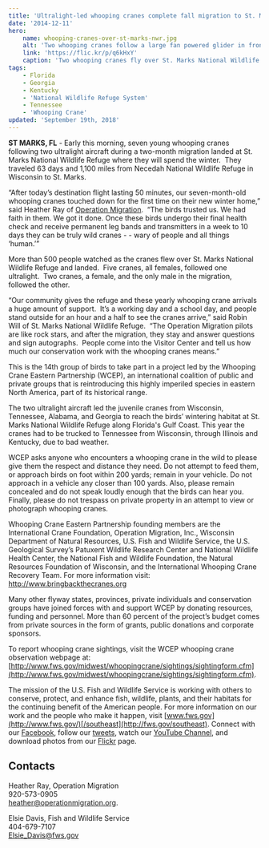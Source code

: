 ```yaml
---
title: 'Ultralight-led whooping cranes complete fall migration to St. Marks National Wildlife Refuge in Florida'
date: '2014-12-11'
hero:
    name: whooping-cranes-over-st-marks-nwr.jpg
    alt: 'Two whooping cranes follow a large fan powered glider in front of a gray sky.'
    link: 'https://flic.kr/p/q6kHxY'
    caption: 'Two whooping cranes fly over St. Marks National Wildlife Refuge following the second ultralight aircraft. Photo by Terri Calleson, USFWS.'
tags:
    - Florida
    - Georgia
    - Kentucky
    - 'National Wildlife Refuge System'
    - Tennessee
    - 'Whooping Crane'
updated: 'September 19th, 2018'
---
```


**ST MARKS, FL** - Early this morning, seven young whooping cranes following two ultralight aircraft during a two-month migration landed at St. Marks National Wildlife Refuge where they will spend the winter.  They traveled 63 days and 1,100 miles from Necedah National Wildlife Refuge in Wisconsin to St. Marks.

“After today’s destination flight lasting 50 minutes, our seven-month-old whooping cranes touched down for the first time on their new winter home,” said Heather Ray of [Operation Migration](http://www.operationmigration.org/).  “The birds trusted us. We had faith in them. We got it done. Once these birds undergo their final health check and receive permanent leg bands and transmitters in a week to 10 days they can be truly wild cranes - - wary of people and all things ‘human.’”

More than 500 people watched as the cranes flew over St. Marks National Wildlife Refuge and landed.  Five cranes, all females, followed one ultralight.  Two cranes, a female, and the only male in the migration, followed the other.

“Our community gives the refuge and these yearly whooping crane arrivals a huge amount of support.  It’s a working day and a school day, and people stand outside for an hour and a half to see the cranes arrive,” said Robin Will of St. Marks National Wildlife Refuge.  “The Operation Migration pilots are like rock stars, and after the migration, they stay and answer questions and sign autographs.  People come into the Visitor Center and tell us how much our conservation work with the whooping cranes means.”

This is the 14th group of birds to take part in a project led by the Whooping Crane Eastern Partnership (WCEP), an international coalition of public and private groups that is reintroducing this highly imperiled species in eastern North America, part of its historical range.  

The two ultralight aircraft led the juvenile cranes from Wisconsin, Tennessee, Alabama, and Georgia to reach the birds’ wintering habitat at St. Marks National Wildlife Refuge along Florida's Gulf Coast. This year the cranes had to be trucked to Tennessee from Wisconsin, through Illinois and Kentucky, due to bad weather.  

WCEP asks anyone who encounters a whooping crane in the wild to please give them the respect and distance they need. Do not attempt to feed them, or approach birds on foot within 200 yards; remain in your vehicle. Do not approach in a vehicle any closer than 100 yards. Also, please remain concealed and do not speak loudly enough that the birds can hear you. Finally, please do not trespass on private property in an attempt to view or photograph whooping cranes.  

Whooping Crane Eastern Partnership founding members are the International Crane Foundation, Operation Migration, Inc., Wisconsin Department of Natural Resources, U.S. Fish and Wildlife Service, the U.S. Geological Survey’s Patuxent Wildlife Research Center and National Wildlife Health Center, the National Fish and Wildlife Foundation, the Natural Resources Foundation of Wisconsin, and the International Whooping Crane Recovery Team. For more information visit: http://www.bringbackthecranes.org  

Many other flyway states, provinces, private individuals and conservation groups have joined forces with and support WCEP by donating resources, funding and personnel. More than 60 percent of the project’s budget comes from private sources in the form of grants, public donations and corporate sponsors.

To report whooping crane sightings, visit the WCEP whooping crane observation webpage at: [http://www.fws.gov/midwest/whoopingcrane/sightings/sightingform.cfm](http://www.fws.gov/midwest/whoopingcrane/sightings/sightingform.cfm).

The mission of the U.S. Fish and Wildlife Service is working with others to conserve, protect, and enhance fish, wildlife, plants, and their habitats for the continuing benefit of the American people. For more information on our work and the people who make it happen, visit [www.fws.gov](http://www.fws.gov/)[/southeast](http://fws.gov/southeast). Connect with our [](http://www.facebook.com/usfwssoutheast) [Facebook](http://www.facebook.com/southeast), follow our [tweets](http://www.twitter.com/usfwssoutheast), watch our [YouTube Channel](http://www.youtube.com/usfws), and download photos from our [Flickr](http://www.flickr.com/photos/usfwssoutheast) page.

## Contacts

Heather Ray, Operation Migration  
920-573-0905   
[heather@operationmigration.org](mailto:heather@operationmigration.org).

Elsie Davis, Fish and Wildlife Service   
404-679-7107   
[Elsie_Davis@fws.gov](mailto:Elsie_Davis@fws.gov)
